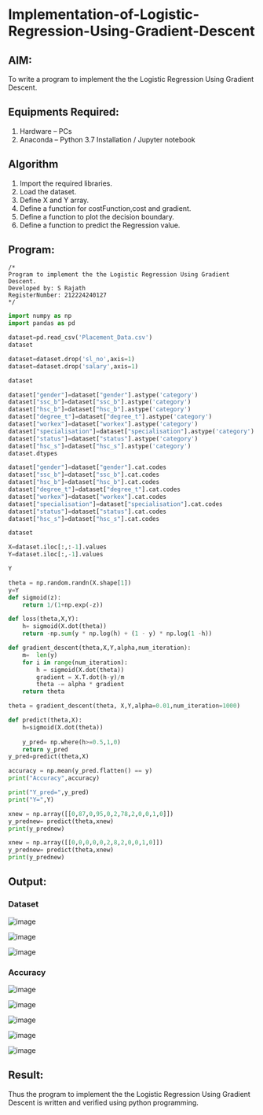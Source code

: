 # Implementation-of-Logistic-Regression-Using-Gradient-Descent

## AIM:
To write a program to implement the the Logistic Regression Using Gradient Descent.

## Equipments Required:
1. Hardware – PCs
2. Anaconda – Python 3.7 Installation / Jupyter notebook

## Algorithm
1. Import the required libraries.
2. Load the dataset.
3. Define X and Y array.
4. Define a function for costFunction,cost and gradient.
5. Define a function to plot the decision boundary.
6. Define a function to predict the Regression value.

## Program:
```
/*
Program to implement the the Logistic Regression Using Gradient Descent.
Developed by: S Rajath
RegisterNumber: 212224240127
*/
```

```py
import numpy as np
import pandas as pd

dataset=pd.read_csv('Placement_Data.csv')
dataset

dataset=dataset.drop('sl_no',axis=1)
dataset=dataset.drop('salary',axis=1)

dataset

dataset["gender"]=dataset["gender"].astype('category')
dataset["ssc_b"]=dataset["ssc_b"].astype('category')
dataset["hsc_b"]=dataset["hsc_b"].astype('category')
dataset["degree_t"]=dataset["degree_t"].astype('category')
dataset["workex"]=dataset["workex"].astype('category')
dataset["specialisation"]=dataset["specialisation"].astype('category')
dataset["status"]=dataset["status"].astype('category')
dataset["hsc_s"]=dataset["hsc_s"].astype('category')
dataset.dtypes

dataset["gender"]=dataset["gender"].cat.codes
dataset["ssc_b"]=dataset["ssc_b"].cat.codes
dataset["hsc_b"]=dataset["hsc_b"].cat.codes
dataset["degree_t"]=dataset["degree_t"].cat.codes
dataset["workex"]=dataset["workex"].cat.codes
dataset["specialisation"]=dataset["specialisation"].cat.codes
dataset["status"]=dataset["status"].cat.codes
dataset["hsc_s"]=dataset["hsc_s"].cat.codes

dataset

X=dataset.iloc[:,:-1].values
Y=dataset.iloc[:,-1].values

Y

theta = np.random.randn(X.shape[1])
y=Y
def sigmoid(z):
    return 1/(1+np.exp(-z))

def loss(theta,X,Y):
    h= sigmoid(X.dot(theta))
    return -np.sum(y * np.log(h) + (1 - y) * np.log(1 -h))

def gradient_descent(theta,X,Y,alpha,num_iteration):
    m=  len(y)
    for i in range(num_iteration):
        h = sigmoid(X.dot(theta))
        gradient = X.T.dot(h-y)/m
        theta -= alpha * gradient
    return theta

theta = gradient_descent(theta, X,Y,alpha=0.01,num_iteration=1000)

def predict(theta,X):
    h=sigmoid(X.dot(theta))
    
    y_pred= np.where(h>=0.5,1,0)
    return y_pred
y_pred=predict(theta,X)

accuracy = np.mean(y_pred.flatten() == y)
print("Accuracy",accuracy)

print("Y_pred=",y_pred)
print("Y=",Y)

xnew = np.array([[0,87,0,95,0,2,78,2,0,0,1,0]])
y_prednew= predict(theta,xnew)
print(y_prednew)

xnew = np.array([[0,0,0,0,0,2,8,2,0,0,1,0]])
y_prednew= predict(theta,xnew)
print(y_prednew)


```

## Output:

### Dataset
![image](https://github.com/user-attachments/assets/3726d7f1-d86e-49c1-9696-039c7991d56e)

![image](https://github.com/user-attachments/assets/311d2586-801b-4233-834e-d2b63787ca92)

![image](https://github.com/user-attachments/assets/2ff07a31-289c-4f28-869b-9cec039571c5)

### Accuracy
![image](https://github.com/user-attachments/assets/f53d4b08-37d1-40e8-8f2f-95592a2593da)

![image](https://github.com/user-attachments/assets/00795d1d-d4f7-4307-9d7d-d08c4f40bd91)

![image](https://github.com/user-attachments/assets/e9077dbb-b9c1-494b-91fd-1bafdd188f77)

![image](https://github.com/user-attachments/assets/69be4f51-143e-42de-863e-0d0549ef75b3)

![image](https://github.com/user-attachments/assets/4a8fb925-6c8c-4236-8b79-2acbcb8ac401)

## Result:
Thus the program to implement the the Logistic Regression Using Gradient Descent is written and verified using python programming.

